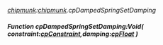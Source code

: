 _[chipmunk](../../modules/chipmunk/chipmunk-module.md):[chipmunk](../../modules/chipmunk/chipmunk-module.md).cpDampedSpringSetDamping_
##### Function cpDampedSpringSetDamping:Void( constraint:[cpConstraint](../../modules/chipmunk/chipmunk-cpconstraint.md),damping:[cpFloat](../../modules/chipmunk/chipmunk-cpfloat.md) )
